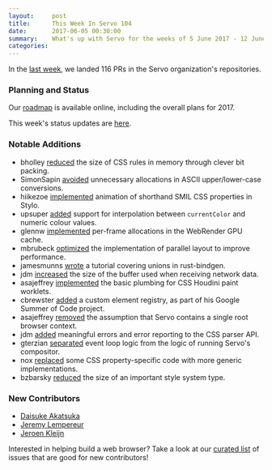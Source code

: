 ```yaml
---
layout:     post
title:      This Week In Servo 104
date:       2017-06-05 00:30:00
summary:    What's up with Servo for the weeks of 5 June 2017 - 12 June 2017
categories:
---
```


In the [last week](https://github.com/pulls?utf8=%E2%9C%93&q=is%3Apr+is%3Amerged+closed%3A2017-06-05..2017-06-12+user%3Aservo+),
we landed 116 PRs in the Servo organization's repositories.

### Planning and Status

Our [roadmap](https://github.com/servo/servo/wiki/Roadmap) is available online, including the overall plans for 2017.

This week's status updates are [here](https://www.standu.ps/project/servo/).

### Notable Additions

- bholley [reduced](https://github.com/servo/servo/pull/17281) the size of CSS rules in memory through clever bit packing.
- SimonSapin [avoided](https://github.com/servo/string-cache/pull/189) unnecessary allocations in ASCII upper/lower-case conversions.
- hiikezoe [implemented](https://github.com/servo/servo/pull/17228) animation of shorthand SMIL CSS properties in Stylo.
- upsuper [added](https://github.com/servo/servo/pull/17219) support for interpolation between `currentColor` and numeric colour values.
- glennw [implemented](https://github.com/servo/webrender/pull/1349) per-frame allocations in the WebRender GPU cache.
- mbrubeck [optimized](https://github.com/servo/servo/pull/17192) the implementation of parallel layout to improve performance.
- jamesmunns [wrote](https://github.com/servo/rust-bindgen/pull/737) a tutorial covering unions in rust-bindgen.
- jdm [increased](https://github.com/servo/servo/pull/17169) the size of the buffer used when receiving network data.
- asajeffrey [implemented](https://github.com/servo/servo/pull/17150) the basic plumbing for CSS Houdini paint worklets.
- cbrewster [added](https://github.com/servo/servo/pull/17112) a custom element registry, as part of his Google Summer of Code project.
- asajeffrey [removed](https://github.com/servo/servo/pull/17077) the assumption that Servo contains a single root browser context.
- jdm [added](https://github.com/servo/servo/pull/16752) meaningful errors and error reporting to the CSS parser API.
- gterzian [separated](https://github.com/servo/servo/pull/17068) event loop logic from the logic of running Servo's compositor.
- nox [replaced](https://github.com/servo/servo/pull/17167) some CSS property-specific code with more generic implementations.
- bzbarsky [reduced](https://github.com/servo/servo/pull/17242) the size of an important style system type.

### New Contributors

- [Daisuke Akatsuka](https://github.com/dadaa)
- [Jeremy Lempereur](https://github.com/o0Ignition0o)
- [Jeroen Kleijn](https://github.com/jkl445)

Interested in helping build a web browser? Take a look at our [curated list](https://starters.servo.org/) of issues that are good for new contributors!
